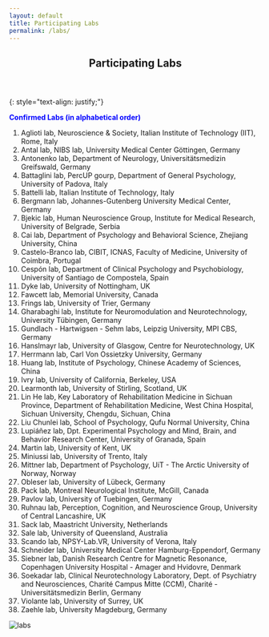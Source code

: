 ```yaml
---
layout: default
title: Participating Labs
permalink: /labs/
---
```

<header>
<h2>Participating Labs</h2>
</header>

{: style="text-align: justify;"}

<span style="color:blue"><b>Confirmed Labs (in alphabetical order)</b></span><br>

1. Aglioti lab, Neuroscience & Society, Italian Institute of Technology (IIT), Rome, Italy<br>
2. Antal lab, NIBS lab, University Medical Center Göttingen, Germany<br>
3. Antonenko lab, Department of Neurology, Universitätsmedizin Greifswald, Germany<br> 
4. Battaglini lab, PercUP gourp, Department of General Psychology, University of Padova, Italy<br> 
5. Battelli lab, Italian Institute of Technology, Italy<br>
6. Bergmann lab, Johannes-Gutenberg University Medical Center, Germany<br>
7. Bjekic lab, Human Neuroscience Group, Institute for Medical Research, University of Belgrade, Serbia<br>
8. Cai lab, Department of Psychology and Behavioral Science, Zhejiang University, China<br>
9. Castelo-Branco lab, CIBIT, ICNAS, Faculty of Medicine, University of Coimbra, Portugal<br>
10. Cespón lab, Department of Clinical Psychology and Psychobiology, University of Santiago de Compostela, Spain<br>
11. Dyke lab, University of Nottingham, UK<br>
12. Fawcett lab, Memorial University, Canada<br>
13. Frings lab, University of Trier, Germany<br>
14. Gharabaghi lab, Institute for Neuromodulation and Neurotechnology, University Tübingen, Germany<br>
15. Gundlach - Hartwigsen - Sehm labs, Leipzig University, MPI CBS, Germany<br>
16. Hanslmayr lab, University of Glasgow, Centre for Neurotechnology, UK<br>
17. Herrmann lab, Carl Von Ossietzky University, Germany<br>
18. Huang lab, Institute of Psychology, Chinese Academy of Sciences, China<br>
19. Ivry lab, University of California, Berkeley, USA<br>
20. Learmonth lab, University of Stirling, Scotland, UK<br>
21. Lin He lab, Key Laboratory of Rehabilitation Medicine in Sichuan Province, Department of Rehabilitation Medicine, West China Hospital, Sichuan University, Chengdu, Sichuan, China<br>
22. Liu Chunlei lab, School of Psychology, Qufu Normal University, China<br>
23. Lupiáñez lab, Dpt. Experimental Psychology and Mind, Brain, and Behavior Research Center, University of Granada, Spain<br>
24. Martin lab, University of Kent, UK<br>
25. Miniussi lab, University of Trento, Italy<br>
26. Mittner lab, Department of Psychology, UiT - The Arctic University of Norway, Norway<br>
27. Obleser lab, University of Lübeck, Germany<br>
28. Pack lab, Montreal Neurological Institute, McGill, Canada<br>
29. Pavlov lab, University of Tuebingen, Germany<br>
30. Ruhnau lab, Perception, Cognition, and Neuroscience Group, University of Central Lancashire, UK<br>
31. Sack lab, Maastricht University, Netherlands<br>
32. Sale lab, University of Queensland, Australia<br>
33. Scando lab, NPSY-Lab.VR, University of Verona, Italy<br>
34. Schneider lab, University Medical Center Hamburg-Eppendorf, Germany<br>
35. Siebner lab, Danish Research Centre for Magnetic Resonance, Copenhagen University Hospital - Amager and Hvidovre, Denmark<br>
36. Soekadar lab, Clinical Neurotechnology Laboratory, Dept. of Psychiatry and Neurosciences, Charité Campus Mitte (CCM), Charité - Universitätsmedizin Berlin, Germany<br>
37. Violante lab, University of Surrey, UK<br>
38. Zaehle lab, University Magdeburg, Germany<br>

![labs](/assets/images/World_map_participating_labs.png)

 